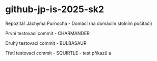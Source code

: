 # github-jp-is-2025-sk2
Repozitář Jáchyma Purnocha - Domácí (na domácím stolním počítači)

První testovací commit - CHARMANDER

Druhý testovací commit - BULBASAUR

Třetí testovací commit - SQUIRTLE 
    - test příkazů <git push> a <git pull>